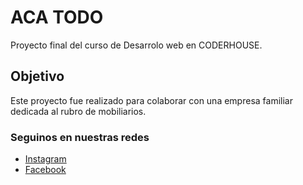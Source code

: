 # ACA TODO
Proyecto final del curso de Desarrolo web en CODERHOUSE.
## Objetivo
Este proyecto fue realizado para colaborar con una empresa familiar dedicada al rubro de mobiliarios.
### Seguinos en nuestras redes
- [Instagram](https://www.instagram.com/acatodosn/?theme=dark)<br>
- [Facebook](https://www.facebook.com/profile.php?id=100063580241052)

